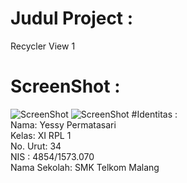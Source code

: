 # Judul Project :
Recycler View 1
# ScreenShot :
![ScreenShot](https://github.com/yessypermatasari/RecycleView1/blob/master/WhatsApp%20Image%202016-11-10%20at%2019.53.16.jpeg)
![ScreenShot](https://github.com/yessypermatasari/RecycleView1/blob/master/WhatsApp%20Image%202016-11-10%20at%2019.53.17.jpeg)
#Identitas : <br>
Nama: Yessy Permatasari <br>
Kelas: XI RPL 1 <br>
No. Urut: 34 <br>
NIS : 4854/1573.070 <br>
Nama Sekolah: SMK Telkom Malang <br>
